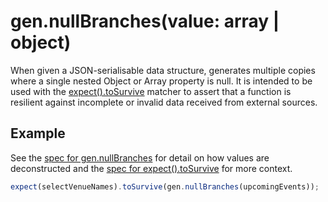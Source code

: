 # gen.nullBranches(value: array | object)

When given a JSON-serialisable data structure, generates multiple copies where a single nested Object or Array property
is null. It is intended to be used with the [expect().toSurvive][to-survive] matcher to assert that a function is
resilient against incomplete or invalid data received from external sources.

## Example

See the [spec for gen.nullBranches][null-branches] for detail on how values are deconstructed and the [spec for
expect().toSurvive][to-survive-spec] for more context.

```js
expect(selectVenueNames).toSurvive(gen.nullBranches(upcomingEvents));
```

[null-branches]: https://github.com/JamieMason/expect-more/blob/master/packages/expect-more-jest/test/gen/null-branches.spec.ts
[to-survive-spec]: https://github.com/JamieMason/expect-more/blob/master/packages/expect-more-jest/test/matchers/to-survive.spec.ts
[to-survive]: https://github.com/JamieMason/expect-more/blob/master/packages/expect-more-jest/docs/matchers/to-survive.md
